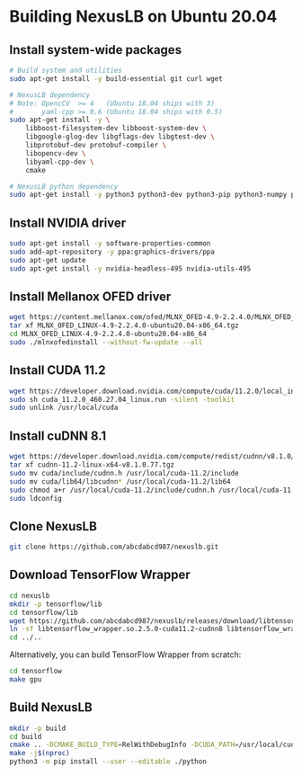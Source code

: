# Building NexusLB on Ubuntu 20.04

## Install system-wide packages

```bash
# Build system and utilities
sudo apt-get install -y build-essential git curl wget

# NexusLB dependency
# Note: OpencCV  >= 4   (Ubuntu 18.04 ships with 3)
#       yaml-cpp >= 0.6 (Ubuntu 18.04 ships with 0.5)
sudo apt-get install -y \
    libboost-filesystem-dev libboost-system-dev \
    libgoogle-glog-dev libgflags-dev libgtest-dev \
    libprotobuf-dev protobuf-compiler \
    libopencv-dev \
    libyaml-cpp-dev \
    cmake

# NexusLB python dependency
sudo apt-get install -y python3 python3-dev python3-pip python3-numpy python3-yaml
```

## Install NVIDIA driver

```bash
sudo apt-get install -y software-properties-common
sudo add-apt-repository -y ppa:graphics-drivers/ppa
sudo apt-get update
sudo apt-get install -y nvidia-headless-495 nvidia-utils-495
```

## Install Mellanox OFED driver

```bash
wget https://content.mellanox.com/ofed/MLNX_OFED-4.9-2.2.4.0/MLNX_OFED_LINUX-4.9-2.2.4.0-ubuntu20.04-x86_64.tgz
tar xf MLNX_OFED_LINUX-4.9-2.2.4.0-ubuntu20.04-x86_64.tgz
cd MLNX_OFED_LINUX-4.9-2.2.4.0-ubuntu20.04-x86_64
sudo ./mlnxofedinstall --without-fw-update --all
```

## Install CUDA 11.2

```bash
wget https://developer.download.nvidia.com/compute/cuda/11.2.0/local_installers/cuda_11.2.0_460.27.04_linux.run
sudo sh cuda_11.2.0_460.27.04_linux.run -silent -toolkit
sudo unlink /usr/local/cuda
```

## Install cuDNN 8.1

```bash
wget https://developer.download.nvidia.com/compute/redist/cudnn/v8.1.0/cudnn-11.2-linux-x64-v8.1.0.77.tgz
tar xf cudnn-11.2-linux-x64-v8.1.0.77.tgz
sudo mv cuda/include/cudnn.h /usr/local/cuda-11.2/include
sudo mv cuda/lib64/libcudnn* /usr/local/cuda-11.2/lib64
sudo chmod a+r /usr/local/cuda-11.2/include/cudnn.h /usr/local/cuda-11.2/lib64/libcudnn*
sudo ldconfig
```

## Clone NexusLB

```bash
git clone https://github.com/abcdabcd987/nexuslb.git
```

## Download TensorFlow Wrapper

```bash
cd nexuslb
mkdir -p tensorflow/lib
cd tensorflow/lib
wget https://github.com/abcdabcd987/nexuslb/releases/download/libtensorflow_wrapper.so.2.5.0/libtensorflow_wrapper.so.2.5.0-cuda11.2-cudnn8
ln -sf libtensorflow_wrapper.so.2.5.0-cuda11.2-cudnn8 libtensorflow_wrapper.so
cd ../..
```

Alternatively, you can build TensorFlow Wrapper from scratch:

```bash
cd tensorflow
make gpu
```

## Build NexusLB

```bash
mkdir -p build
cd build
cmake .. -DCMAKE_BUILD_TYPE=RelWithDebugInfo -DCUDA_PATH=/usr/local/cuda-11.2 -DUSE_TENSORFLOW=ON -DUSE_GPU=ON
make -j$(nproc)
python3 -m pip install --user --editable ./python
```
